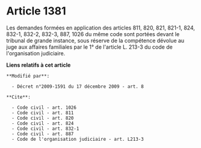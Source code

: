# Article 1381

Les demandes formées en application des articles 811, 820, 821, 821-1, 824, 832-1, 832-2, 832-3, 
887, 
1026 du même code sont portées devant le tribunal de grande instance, sous réserve de la compétence dévolue au juge aux
affaires familiales par le 1° de l'article L. 213-3 du code de l'organisation judiciaire.

**Liens relatifs à cet article**

	**Modifié par**:

	  - Décret n°2009-1591 du 17 décembre 2009 - art. 8

	**Cite**:

	  - Code civil - art. 1026
	  - Code civil - art. 811
	  - Code civil - art. 820
	  - Code civil - art. 824
	  - Code civil - art. 832-1
	  - Code civil - art. 887
	  - Code de l'organisation judiciaire - art. L213-3
